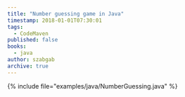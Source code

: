 ```yaml
---
title: "Number guessing game in Java"
timestamp: 2018-01-01T07:30:01
tags:
  - CodeMaven
published: false
books:
  - java
author: szabgab
archive: true
---
```



{% include file="examples/java/NumberGuessing.java" %}


